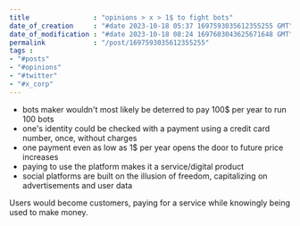 ```yaml
---
title                : "opinions > x > 1$ to fight bots"
date_of_creation     : "#date 2023-10-18 05:37 1697593035612355255 GMT"
date_of_modification : "#date 2023-10-18 08:24 1697603043625671648 GMT"
permalink            : "/post/1697593035612355255"
tags :
- "#posts"
- "#opinions"
- "#twitter"
- "#x_corp"
---
```


- bots maker wouldn't most likely be deterred to pay 100$ per year to run 100 bots
- one's identity could be checked with a payment using a credit card number, once, without charges
- one payment even as low as 1$ per year opens the door to future price increases
- paying to use the platform makes it a service/digital product
- social platforms are built on the illusion of freedom, capitalizing on advertisements and user data

Users would become customers, paying for a service while knowingly being used to make money.